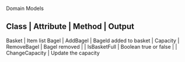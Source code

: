Domain Models


Class      |    Attribute           | Method              |   Output        
---------------------------------------------------------------------------------------
Basket     | Item list Bagel        | AddBagel            | Bageld added to basket
           | Capacity               | RemoveBagel         | Bagel removed 
           |                        | IsBasketFull        | Boolean true or false
           |                        | ChangeCapacity      | Update the capacity
